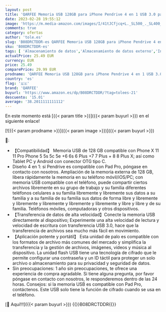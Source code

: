 ```yaml
---
layout: post
title: 'QARFEE Memoria USB 128GB para iPhone Pendrive 4 en 1 USB 3.0 para iPhone Compatible con Android Tipo C iPad Smartphone Windows Mac  128GB  Negro '
date: 2023-02-28 19:55:12
image: 'https://m.media-amazon.com/images/I/41tJCfjcq+L._SL500_._SL400_.jpg'
comments: true
category: ofertas
author: 'tole.es'
slug: 'B08DRCTDDR-es QARFEE Memoria USB 128GB para iPhone Pendrive 4 en 1 USB...'
sku: 'B08DRCTDDR-es'
tags: [ 'Almacenamiento de datos','Almacenamiento de datos externo','Informática','Memorias USB','ipad','iphone','qarfee','🇪🇸', ]
actualPrice: 25.49 EUR
currency: EUR
price: 25.49
comparePrice: 29.99 EUR
prodname: 'QARFEE Memoria USB 128GB para iPhone Pendrive 4 en 1 USB 3.0 para iPhone Compatible con Android Tipo C iPad Smartphone Windows Mac  128GB  Negro '
country: 'es'
flag: '🇪🇸'
brand: 'QARFEE'
buyurl: 'https://www.amazon.es/dp/B08DRCTDDR/?tag=tolees-21'
descuento: '15.01'
average: '38.2011111111112'
---
```


En este momento está [{{< param title >}}]({{< param buyurl >}}) en el siguiente enlace!

[![{{< param prodname >}}]({{< param image >}})]({{< param buyurl >}})

🔎:

- 【Compatibilidad】 Memoria USB de 128 GB compatible con Phone X 11 11 Pro Phone 5 5s 5c 5e +6 6s 6 Plus +7 7 Plus + 8 8 Plus X; así como Tablet PC y Android con conector OTG tipo C.
- Diseño 4 en 1: si Pendrive es compatible con Pad Pro, póngase en contacto con nosotros. Ampliación de la memoria externa de 128 GB, libera rápidamente la memoria en su teléfono móvil/iOS/PC; con memoria USB compatible con el teléfono, puede compartir ciertos archivos libremente en su grupo de trabajo y su familia diferentes teléfonos celulares a su familia libremente y libremente sus datos a su familia y a su familia de su familia sus datos de forma libre y libremente y libremente y libremente y libremente y libremente y libre y libre y de su familia. Teléfonos móviles, computadoras y otros dispositivos.
- 【Transferencia de datos de alta velocidad】Conecte la memoria USB directamente al dispositivo; Experimente una alta velocidad de lectura y velocidad de escritura con transferencia USB 3.0, hace que la transferencia de archivos sea mucho más fácil en movimiento.
- 【Aplicación potente y portátil】 Esta unidad de palo es compatible con los formatos de archivo más comunes del mercado y simplifica la transferencia y la gestión de archivos, imágenes, vídeos y música al dispositivo. La unidad flash USB tiene una tecnología de cifrado que le permite configurar una contraseña y un ID táctil para proteger un solo archivo o almacenamiento para su privacidad y seguridad de datos.
- Sin preocupaciones: 1 año sin preocupaciones, te ofrece una experiencia de compra agradable. Si tiene alguna pregunta, por favor póngase en contacto con nosotros, le responderemos dentro de las 24 horas. Consejos: si la memoria USB es compatible con Pad Pro, contáctenos. Este USB solo tiene la función de cifrado cuando se usa en el teléfono.

[🛒 Aquí!!!]({{< param buyurl >}})
{{<world>}}B08DRCTDDR{{</world>}}

